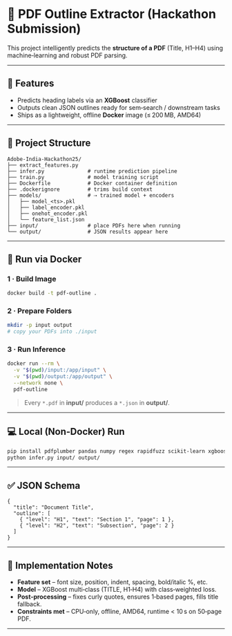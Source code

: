 # 📄 PDF Outline Extractor (Hackathon Submission)

This project intelligently predicts the **structure of a PDF** (Title, H1–H4) using machine‑learning and robust PDF parsing.

---

## 🚀 Features

* Predicts heading labels via an **XGBoost** classifier
* Outputs clean JSON outlines ready for sem‑search / downstream tasks
* Ships as a lightweight, offline **Docker** image (≤ 200 MB, AMD64)

---

## 📂 Project Structure

```text
Adobe-India-Hackathon25/
├── extract_features.py   
├── infer.py              # runtime prediction pipeline
├── train.py              # model training script 
├── Dockerfile            # Docker container definition
├── .dockerignore         # trims build context
├── models/               # ⇢ trained model + encoders
│   ├── model_<ts>.pkl
│   ├── label_encoder.pkl
│   ├── onehot_encoder.pkl
│   └── feature_list.json
├── input/                # place PDFs here when running
└── output/               # JSON results appear here
```

---

## 🐳 Run via Docker

### 1 · Build Image

```bash
docker build -t pdf-outline .
```

### 2 · Prepare Folders

```bash
mkdir -p input output
# copy your PDFs into ./input
```

### 3 · Run Inference

```bash
docker run --rm \
  -v "$(pwd)/input:/app/input" \
  -v "$(pwd)/output:/app/output" \
  --network none \
  pdf-outline
```

> Every `*.pdf` in **input/** produces a `*.json` in **output/**.

---

## 💻 Local (Non‑Docker) Run

```bash
pip install pdfplumber pandas numpy regex rapidfuzz scikit-learn xgboost joblib
python infer.py input/ output/
```

---

## ✅ JSON Schema

```jsonc
{
  "title": "Document Title",
  "outline": [
    { "level": "H1", "text": "Section 1", "page": 1 },
    { "level": "H2", "text": "Subsection", "page": 2 }
  ]
}
```

---

## 📌 Implementation Notes

* **Feature set** – font size, position, indent, spacing, bold/italic %, etc.
* **Model** – XGBoost multi‑class (TITLE, H1‑H4) with class‑weighted loss.
* **Post‑processing** – fixes curly quotes, ensures 1‑based pages, fills title fallback.
* **Constraints met** – CPU‑only, offline, AMD64, runtime < 10 s on 50‑page PDF.

---

